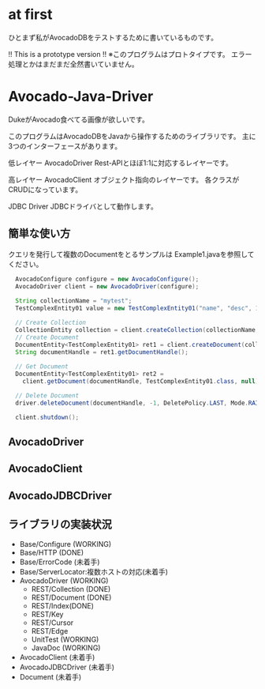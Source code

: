 # at first

ひとまず私がAvocadoDBをテストするために書いているものです。

!! This is a prototype version !!
※このプログラムはプロトタイプです。
エラー処理とかはまだまだ全然書いていません。

# Avocado-Java-Driver

 DukeがAvocado食べてる画像が欲しいです。

このプログラムはAvocadoDBをJavaから操作するためのライブラリです。
主に3つのインターフェースがあります。

低レイヤー
  AvocadoDriver
    Rest-APIとほぼ1:1に対応するレイヤーです。

高レイヤー
  AvocadoClient
    オブジェクト指向のレイヤーです。
    各クラスがCRUDになっています。
    
JDBC Driver
  JDBCドライバとして動作します。

## 簡単な使い方

クエリを発行して複数のDocumentをとるサンプルは
Example1.javaを参照してください。

``` Java
  AvocadoConfigure configure = new AvocadoConfigure();
  AvocadoDriver client = new AvocadoDriver(configure);
  
  String collectionName = "mytest";
  TestComplexEntity01 value = new TestComplexEntity01("name", "desc", 10); // any POJO class

  // Create Collection
  CollectionEntity collection = client.createCollection(collectionName, false, Mode.DUP_GET);
  // Create Document
  DocumentEntity<TestComplexEntity01> ret1 = client.createDocument(collectionName, value, null, null, null);
  String documentHandle = ret1.getDocumentHandle();
  
  // Get Document
  DocumentEntity<TestComplexEntity01> ret2 =
    client.getDocument(documentHandle, TestComplexEntity01.class, null);

  // Delete Document
  driver.deleteDocument(documentHandle, -1, DeletePolicy.LAST, Mode.RAISE_ERROR);  

  client.shutdown();
```

## AvocadoDriver
## AvocadoClient
## AvocadoJDBCDriver

## ライブラリの実装状況
* Base/Configure (WORKING)
* Base/HTTP (DONE)
* Base/ErrorCode (未着手)
* Base/ServerLocator:複数ホストの対応(未着手)
* AvocadoDriver (WORKING)
    * REST/Collection (DONE)
    * REST/Document (DONE)
    * REST/Index(DONE)
    * REST/Key
    * REST/Cursor
    * REST/Edge
    * UnitTest (WORKING)
    * JavaDoc (WORKING)
* AvocadoClient (未着手)
* AvocadoJDBCDriver (未着手)
* Document (未着手)

